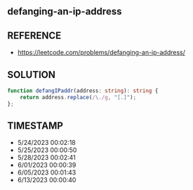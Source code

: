 ## defanging-an-ip-address

## REFERENCE

- https://leetcode.com/problems/defanging-an-ip-address/

## SOLUTION

``` typescript
function defangIPaddr(address: string): string {
    return address.replace(/\./g, "[.]");
};
```


## TIMESTAMP

- 5/24/2023 00:02:18
- 5/25/2023 00:00:50
- 5/28/2023 00:02:41
- 6/01/2023 00:00:39
- 6/05/2023 00:01:43
- 6/13/2023 00:00:40
